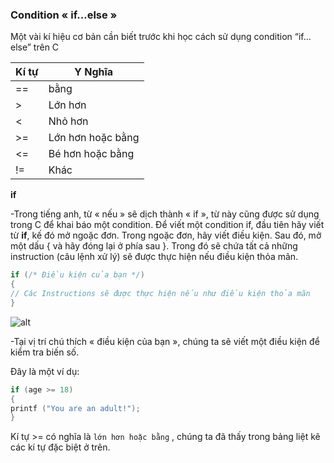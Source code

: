 ### Condition « if…else »

Một vài kí hiệu cơ bản cần biết trước khi học cách sử dụng condition “if…else” trên C 

|  Kí tự | Y Nghĩa  |
| ------------ | ------------ |
| ==  | bằng  |
| >  | Lớn hơn  |
|  < | Nhỏ hơn  |
| >=  | Lớn hơn hoặc bằng  |
| <=  | Bé hơn hoặc bằng  |
| !=  | Khác  |

**if** 

-Trong tiếng anh, từ « nếu » sẽ dịch thành « if », từ này cũng được sử dụng trong C để khai báo một condition. Để viết một condition if, đầu tiên hãy viết từ **if**, kế đó mở ngoặc đơn. Trong ngoặc đơn, hãy viết điều kiện. Sau đó, mở một dấu { và hãy đóng lại ở phía sau }. Trong đó sẽ chứa tất cả những instruction (câu lệnh xử lý) sẽ được thực hiện nếu điều kiện thỏa mãn. 

```c
if (/* Điều kiện của bạn */)
{ 
// Các Instructions sẽ được thực hiện nếu như điều kiện thỏa mãn 
}
```

![alt](https://github.com/AnestLearning/Course-C-Fundamentals/blob/master/Images/if%20(1).jpeg)

-Tại vị trí chú thích « điều kiện của bạn », chúng ta sẽ viết một điều kiện để kiểm tra biến số. 

Đây là một ví dụ:
```c
if (age >= 18) 
{
printf ("You are an adult!");
}
```
Kí tự >= có nghĩa là `lớn hơn hoặc bằng` , chúng ta đã thấy trong bảng liệt kê các kí tự đặc biệt ở trên. 
